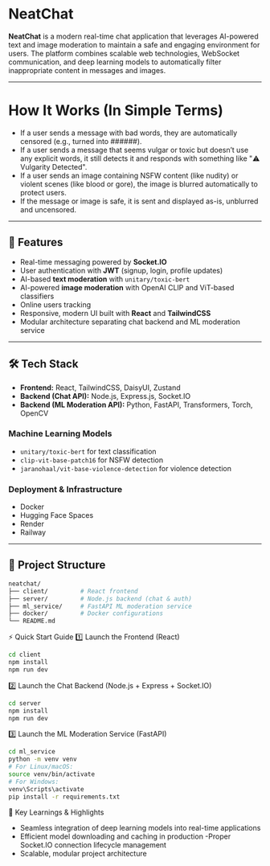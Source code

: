 # NeatChat

**NeatChat** is a modern real-time chat application that leverages AI-powered text and image moderation to maintain a safe and engaging environment for users. The platform combines scalable web technologies, WebSocket communication, and deep learning models to automatically filter inappropriate content in messages and images.

---
# How It Works (In Simple Terms)

- If a user sends a message with bad words, they are automatically censored (e.g., turned into ######).
- If a user sends a message that seems vulgar or toxic but doesn’t use any explicit words, it still detects it and responds with something like "⚠️ Vulgarity Detected".
- If a user sends an image containing NSFW content (like nudity) or violent scenes (like blood or gore), the image is blurred automatically to protect users.
- If the message or image is safe, it is sent and displayed as-is, unblurred and uncensored.
---
## 🚀 Features

- Real-time messaging powered by **Socket.IO**
- User authentication with **JWT** (signup, login, profile updates)
- AI-based **text moderation** with `unitary/toxic-bert`
- AI-powered **image moderation** with OpenAI CLIP and ViT-based classifiers
- Online users tracking
- Responsive, modern UI built with **React** and **TailwindCSS**
- Modular architecture separating chat backend and ML moderation service

---

## 🛠️ Tech Stack

- **Frontend:** React, TailwindCSS, DaisyUI, Zustand  
- **Backend (Chat API):** Node.js, Express.js, Socket.IO  
- **Backend (ML Moderation API):** Python, FastAPI, Transformers, Torch, OpenCV  

### Machine Learning Models

- `unitary/toxic-bert` for text classification  
- `clip-vit-base-patch16` for NSFW detection  
- `jaranohaal/vit-base-violence-detection` for violence detection  

### Deployment & Infrastructure

- Docker  
- Hugging Face Spaces  
- Render  
- Railway  

---

## 📂 Project Structure

```bash
neatchat/
├── client/         # React frontend
├── server/         # Node.js backend (chat & auth)
├── ml_service/     # FastAPI ML moderation service
├── docker/         # Docker configurations
└── README.md
```

⚡ Quick Start Guide
1️⃣ Launch the Frontend (React)
```bash
cd client
npm install
npm run dev
```

2️⃣ Launch the Chat Backend (Node.js + Express + Socket.IO)
```bash
cd server
npm install
npm run dev
```

3️⃣ Launch the ML Moderation Service (FastAPI)
```bash
cd ml_service
python -m venv venv
# For Linux/macOS:
source venv/bin/activate
# For Windows:
venv\Scripts\activate
pip install -r requirements.txt
```


🧠 Key Learnings & Highlights
- Seamless integration of deep learning models into real-time applications
- Efficient model downloading and caching in production
-Proper Socket.IO connection lifecycle management
- Scalable, modular project architecture



